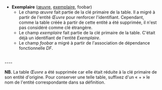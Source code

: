 - **Exemplaire** (<ins>œuvre</ins>, <ins>exemplaire</ins>, foobar)
  - Le champ _œuvre_ fait partie de la clé primaire de la table. Il a migré à partir de l'entité _Œuvre_ pour renforcer l'identifiant. Cependant, comme la table créée à partir de cette entité a été supprimée, il n'est pas considéré comme clé étrangère.
  - Le champ _exemplaire_ fait partie de la clé primaire de la table. C'était déjà un identifiant de l'entité _Exemplaire_.
  - Le champ _foobar_ a migré à partir de l'association de dépendance fonctionnelle _DF_.
<br>
----


**NB.** La table _Œuvre_ a été supprimée car elle était réduite à la clé primaire de son entité d'origine. Pour conserver une telle table, suffixez d'un « + » le nom de l'entité correspondante dans sa définition.
